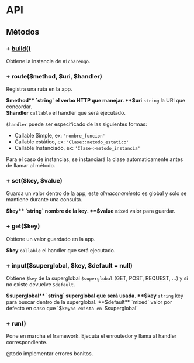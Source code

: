 # API
## Métodos
### + <ins>build()</ins>
Obtiene la instancia de `Bicharengo`.

### + route($method, $uri, $handler)
Registra una ruta en la app.

**$method** `string` el verbo HTTP que manejar.  
**$uri** `string` la URI que concordar.  
**$handler** `callable` el handler que será ejecutado.

`$handler` puede ser especificado de las siguientes formas:
* Callable Simple, ex: `'nombre_funcion'`
* Callable estático, ex: `'Clase::metodo_estatico'`
* Callable Instanciado, ex: `'Clase->metodo_instancia'`

Para el caso de instancias, se instanciará la clase automaticamente antes de
llamar al método. 

### + set($key, $value)
Guarda un valor dentro de la app, este *almacenamiento* es global y solo se
mantiene durante una consulta.

**$key** `string` nombre de la key.  
**$value** `mixed` valor para guardar.  

### + get($key)
Obtiene un valor guardado en la app.

**$key** `callable` el handler que será ejecutado.

### + input($superglobal, $key, $default = null)
Obtiene `$key` de la superglobal `$superglobal` (GET, POST, REQUEST, ...) 
y si no existe devuelve `$default`.

**$superglobal** `string` superglobal que será usada.
**$key** `string` key para buscar dentro de la superglobal.
**$default** `mixed` valor por defecto en caso que `$key` no exista en 
`$superglobal`

### + run()
Pone en marcha el framework. Ejecuta el enroutedor y llama al handler 
correspondiente.


@todo implementar errores bonitos.